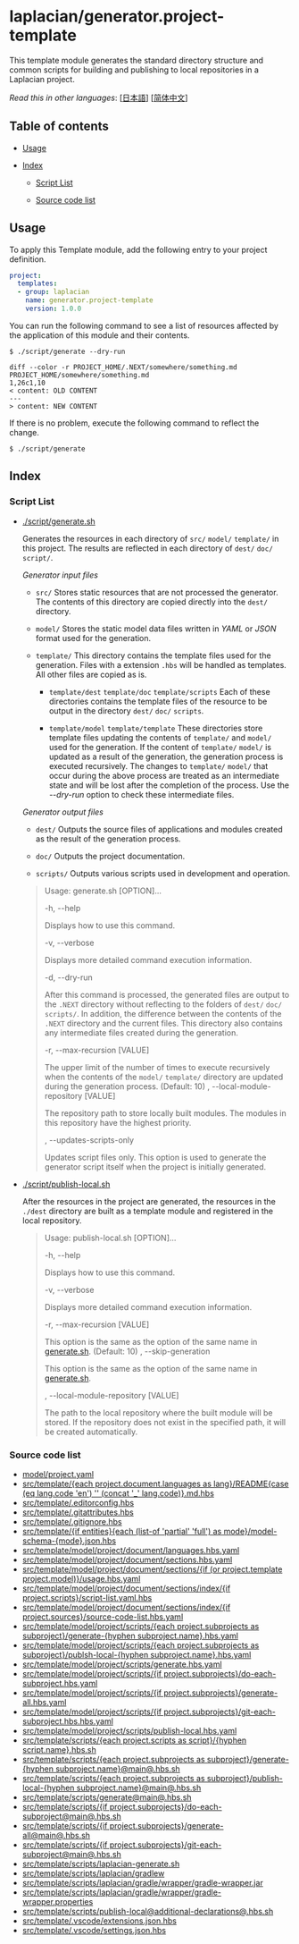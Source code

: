 <!-- @head-content@ -->
# laplacian/generator.project-template

This template module generates the standard directory structure and common scripts for building and publishing to local repositories in a Laplacian project.


*Read this in other languages*: [[日本語](README_ja.md)] [[简体中文](README_zh.md)]
<!-- @head-content@ -->

<!-- @toc@ -->
## Table of contents
- [Usage](#usage)

- [Index](#index)

  * [Script List](#script-list)

  * [Source code list](#source-code-list)



<!-- @toc@ -->

<!-- @main-content@ -->
## Usage

To apply this Template module, add the following entry to your project definition.
```yaml
project:
  templates:
  - group: laplacian
    name: generator.project-template
    version: 1.0.0
```

You can run the following command to see a list of resources affected by the application of this module and their contents.
```console
$ ./script/generate --dry-run

diff --color -r PROJECT_HOME/.NEXT/somewhere/something.md PROJECT_HOME/somewhere/something.md
1,26c1,10
< content: OLD CONTENT
---
> content: NEW CONTENT
```

If there is no problem, execute the following command to reflect the change.
```console
$ ./script/generate

```


## Index


### Script List


- [./script/generate.sh](<./scripts/generate.sh>)

  Generates the resources in each directory of `src/` `model/` `template/` in this project.
  The results are reflected in each directory of `dest/` `doc/` `script/`.

  *Generator input files*

  - `src/`
    Stores static resources that are not processed the generator.
    The contents of this directory are copied directly into the `dest/` directory.

  - `model/`
    Stores the static model data files written in *YAML* or *JSON* format used for the generation.

  - `template/`
    This directory contains the template files used for the generation.
    Files with a extension `.hbs` will be handled as templates. All other files are copied as is.

    - `template/dest` `template/doc` `template/scripts`
      Each of these directories contains the template files of the resource to be output
      in the directory `dest/` `doc/` `scripts`.

    - `template/model` `template/template`
      These directories store template files updating the contents of `template/` and `model/` used for the generation.
      If the content of `template/` `model/` is updated as a result of the generation,
      the generation process is executed recursively.
      The changes to `template/` `model/` that occur during the above process are treated as an intermediate state
      and will be lost after the completion of the process.
      Use the *--dry-run* option to check these intermediate files.

  *Generator output files*

  - `dest/`
    Outputs the source files of applications and modules created as the result of
    the generation process.

  - `doc/`
    Outputs the project documentation.

  - `scripts/`
    Outputs various scripts used in development and operation.

  > Usage: generate.sh [OPTION]...
  >
  > -h, --help
  >
  >   Displays how to use this command.
  >   
  > -v, --verbose
  >
  >   Displays more detailed command execution information.
  >   
  > -d, --dry-run
  >
  >   After this command is processed, the generated files are output to the `.NEXT` directory
  >   without reflecting to the folders of `dest/` `doc/` `scripts/`.
  >   In addition, the difference between the contents of the `.NEXT` directory and the current files.
  >   This directory also contains any intermediate files created during the generation.
  >   
  > -r, --max-recursion [VALUE]
  >
  >   The upper limit of the number of times to execute recursively
  >   when the contents of the `model/` `template/` directory are updated
  >   during the generation process.
  >    (Default: 10)
  > , --local-module-repository [VALUE]
  >
  >   The repository path to store locally built modules.
  >   The modules in this repository have the highest priority.
  >   
  > , --updates-scripts-only
  >
  >   Updates script files only.
  >   This option is used to generate the generator script itself
  >   when the project is initially generated.
  >   
- [./script/publish-local.sh](<./scripts/publish-local.sh>)

  After the resources in the project are generated,
  the resources in the `./dest` directory are built as a template module
  and registered in the local repository.

  > Usage: publish-local.sh [OPTION]...
  >
  > -h, --help
  >
  >   Displays how to use this command.
  >   
  > -v, --verbose
  >
  >   Displays more detailed command execution information.
  >   
  > -r, --max-recursion [VALUE]
  >
  >   This option is the same as the option of the same name in [generate.sh](<./scripts/generate.sh>).
  >    (Default: 10)
  > , --skip-generation
  >
  >   This option is the same as the option of the same name in [generate.sh](<./scripts/generate.sh>).
  >   
  > , --local-module-repository [VALUE]
  >
  >   The path to the local repository where the built module will be stored.
  >   If the repository does not exist in the specified path, it will be created automatically.
  >   
### Source code list


- [model/project.yaml](<./model/project.yaml>)
- [src/template/{each project.document.languages as lang}/README{case (eq lang.code 'en') '' (concat '_' lang.code)}.md.hbs](<./src/template/{each project.document.languages as lang}/README{case (eq lang.code 'en') '' (concat '_' lang.code)}.md.hbs>)
- [src/template/.editorconfig.hbs](<./src/template/.editorconfig.hbs>)
- [src/template/.gitattributes.hbs](<./src/template/.gitattributes.hbs>)
- [src/template/.gitignore.hbs](<./src/template/.gitignore.hbs>)
- [src/template/{if entities}{each (list-of 'partial' 'full') as mode}/model-schema-{mode}.json.hbs](<./src/template/{if entities}{each (list-of 'partial' 'full') as mode}/model-schema-{mode}.json.hbs>)
- [src/template/model/project/document/languages.hbs.yaml](<./src/template/model/project/document/languages.hbs.yaml>)
- [src/template/model/project/document/sections.hbs.yaml](<./src/template/model/project/document/sections.hbs.yaml>)
- [src/template/model/project/document/sections/{if (or project.template project.model)}/usage.hbs.yaml](<./src/template/model/project/document/sections/{if (or project.template project.model)}/usage.hbs.yaml>)
- [src/template/model/project/document/sections/index/{if project.scripts}/script-list.yaml.hbs](<./src/template/model/project/document/sections/index/{if project.scripts}/script-list.yaml.hbs>)
- [src/template/model/project/document/sections/index/{if project.sources}/source-code-list.hbs.yaml](<./src/template/model/project/document/sections/index/{if project.sources}/source-code-list.hbs.yaml>)
- [src/template/model/project/scripts/{each project.subprojects as subproject}/generate-{hyphen subproject.name}.hbs.yaml](<./src/template/model/project/scripts/{each project.subprojects as subproject}/generate-{hyphen subproject.name}.hbs.yaml>)
- [src/template/model/project/scripts/{each project.subprojects as subproject}/publsh-local-{hyphen subproject.name}.hbs.yaml](<./src/template/model/project/scripts/{each project.subprojects as subproject}/publsh-local-{hyphen subproject.name}.hbs.yaml>)
- [src/template/model/project/scripts/generate.hbs.yaml](<./src/template/model/project/scripts/generate.hbs.yaml>)
- [src/template/model/project/scripts/{if project.subprojects}/do-each-subproject.hbs.yaml](<./src/template/model/project/scripts/{if project.subprojects}/do-each-subproject.hbs.yaml>)
- [src/template/model/project/scripts/{if project.subprojects}/generate-all.hbs.yaml](<./src/template/model/project/scripts/{if project.subprojects}/generate-all.hbs.yaml>)
- [src/template/model/project/scripts/{if project.subprojects}/git-each-subproject.hbs.hbs.yaml](<./src/template/model/project/scripts/{if project.subprojects}/git-each-subproject.hbs.hbs.yaml>)
- [src/template/model/project/scripts/publish-local.hbs.yaml](<./src/template/model/project/scripts/publish-local.hbs.yaml>)
- [src/template/scripts/{each project.scripts as script}/{hyphen script.name}.hbs.sh](<./src/template/scripts/{each project.scripts as script}/{hyphen script.name}.hbs.sh>)
- [src/template/scripts/{each project.subprojects as subproject}/generate-{hyphen subproject.name}@main@.hbs.sh](<./src/template/scripts/{each project.subprojects as subproject}/generate-{hyphen subproject.name}@main@.hbs.sh>)
- [src/template/scripts/{each project.subprojects as subproject}/publish-local-{hyphen subproject.name}@main@.hbs.sh](<./src/template/scripts/{each project.subprojects as subproject}/publish-local-{hyphen subproject.name}@main@.hbs.sh>)
- [src/template/scripts/generate@main@.hbs.sh](<./src/template/scripts/generate@main@.hbs.sh>)
- [src/template/scripts/{if project.subprojects}/do-each-subproject@main@.hbs.sh](<./src/template/scripts/{if project.subprojects}/do-each-subproject@main@.hbs.sh>)
- [src/template/scripts/{if project.subprojects}/generate-all@main@.hbs.sh](<./src/template/scripts/{if project.subprojects}/generate-all@main@.hbs.sh>)
- [src/template/scripts/{if project.subprojects}/git-each-subproject@main@.hbs.sh](<./src/template/scripts/{if project.subprojects}/git-each-subproject@main@.hbs.sh>)
- [src/template/scripts/laplacian-generate.sh](<./src/template/scripts/laplacian-generate.sh>)
- [src/template/scripts/laplacian/gradlew](<./src/template/scripts/laplacian/gradlew>)
- [src/template/scripts/laplacian/gradle/wrapper/gradle-wrapper.jar](<./src/template/scripts/laplacian/gradle/wrapper/gradle-wrapper.jar>)
- [src/template/scripts/laplacian/gradle/wrapper/gradle-wrapper.properties](<./src/template/scripts/laplacian/gradle/wrapper/gradle-wrapper.properties>)
- [src/template/scripts/publish-local@additional-declarations@.hbs.sh](<./src/template/scripts/publish-local@additional-declarations@.hbs.sh>)
- [src/template/.vscode/extensions.json.hbs](<./src/template/.vscode/extensions.json.hbs>)
- [src/template/.vscode/settings.json.hbs](<./src/template/.vscode/settings.json.hbs>)


<!-- @main-content@ -->